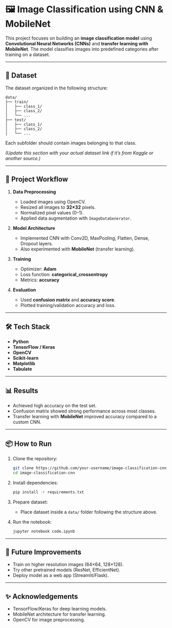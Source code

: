 # 🖼️ Image Classification using CNN & MobileNet

This project focuses on building an **image classification model** using **Convolutional Neural Networks (CNNs)** and **transfer learning with MobileNet**. The model classifies images into predefined categories after training on a dataset.

---

## 📂 Dataset

The dataset organized in the following structure:

```
data/
├── train/
│   ├── class_1/
│   ├── class_2/
│   └── ...
├── test/
│   ├── class_1/
│   ├── class_2/
│   └── ...
```

Each subfolder should contain images belonging to that class.

*(Update this section with your actual dataset link if it’s from Kaggle or another source.)*

---

## 🚀 Project Workflow

1. **Data Preprocessing**

   * Loaded images using OpenCV.
   * Resized all images to **32×32** pixels.
   * Normalized pixel values (0–1).
   * Applied data augmentation with `ImageDataGenerator`.

2. **Model Architecture**

   * Implemented CNN with Conv2D, MaxPooling, Flatten, Dense, Dropout layers.
   * Also experimented with **MobileNet** (transfer learning).

3. **Training**

   * Optimizer: **Adam**
   * Loss function: **categorical\_crossentropy**
   * Metrics: **accuracy**

4. **Evaluation**

   * Used **confusion matrix** and **accuracy score**.
   * Plotted training/validation accuracy and loss.

---

## 🛠️ Tech Stack

* **Python**
* **TensorFlow / Keras**
* **OpenCV**
* **Scikit-learn**
* **Matplotlib**
* **Tabulate**

---

## 📊 Results

* Achieved high accuracy on the test set.
* Confusion matrix showed strong performance across most classes.
* Transfer learning with **MobileNet** improved accuracy compared to a custom CNN.

---

## 📦 How to Run

1. Clone the repository:

   ```bash
   git clone https://github.com/your-username/image-classification-cnn.git
   cd image-classification-cnn
   ```

2. Install dependencies:

   ```bash
   pip install -r requirements.txt
   ```

3. Prepare dataset:

   * Place dataset inside a `data/` folder following the structure above.

4. Run the notebook:

   ```bash
   jupyter notebook code.ipynb
   ```

---

## 🔮 Future Improvements

* Train on higher resolution images (64×64, 128×128).
* Try other pretrained models (ResNet, EfficientNet).
* Deploy model as a web app (Streamlit/Flask).

---

## ✨ Acknowledgements

* TensorFlow/Keras for deep learning models.
* MobileNet architecture for transfer learning.
* OpenCV for image preprocessing.

